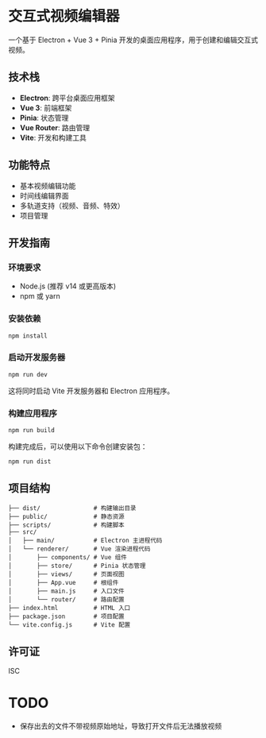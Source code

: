 # 交互式视频编辑器

一个基于 Electron + Vue 3 + Pinia 开发的桌面应用程序，用于创建和编辑交互式视频。

## 技术栈

- **Electron**: 跨平台桌面应用框架
- **Vue 3**: 前端框架
- **Pinia**: 状态管理
- **Vue Router**: 路由管理
- **Vite**: 开发和构建工具

## 功能特点

- 基本视频编辑功能
- 时间线编辑界面
- 多轨道支持（视频、音频、特效）
- 项目管理

## 开发指南

### 环境要求

- Node.js (推荐 v14 或更高版本)
- npm 或 yarn

### 安装依赖

```bash
npm install
```

### 启动开发服务器

```bash
npm run dev
```

这将同时启动 Vite 开发服务器和 Electron 应用程序。

### 构建应用程序

```bash
npm run build
```

构建完成后，可以使用以下命令创建安装包：

```bash
npm run dist
```

## 项目结构

```
├── dist/               # 构建输出目录
├── public/             # 静态资源
├── scripts/            # 构建脚本
├── src/
│   ├── main/           # Electron 主进程代码
│   └── renderer/       # Vue 渲染进程代码
│       ├── components/ # Vue 组件
│       ├── store/      # Pinia 状态管理
│       ├── views/      # 页面视图
│       ├── App.vue     # 根组件
│       ├── main.js     # 入口文件
│       └── router/     # 路由配置
├── index.html          # HTML 入口
├── package.json        # 项目配置
└── vite.config.js      # Vite 配置
```

## 许可证

ISC

# TODO

- 保存出去的文件不带视频原始地址，导致打开文件后无法播放视频
